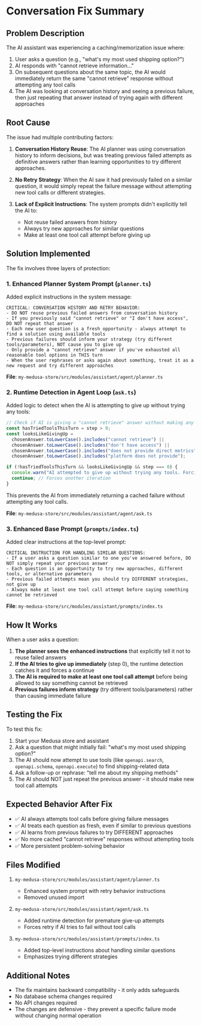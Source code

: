 # Conversation Fix Summary

## Problem Description

The AI assistant was experiencing a caching/memorization issue where:
1. User asks a question (e.g., "what's my most used shipping option?")
2. AI responds with "cannot retrieve information..." 
3. On subsequent questions about the same topic, the AI would immediately return the same "cannot retrieve" response without attempting any tool calls
4. The AI was looking at conversation history and seeing a previous failure, then just repeating that answer instead of trying again with different approaches

## Root Cause

The issue had multiple contributing factors:

1. **Conversation History Reuse**: The AI planner was using conversation history to inform decisions, but was treating previous failed attempts as definitive answers rather than learning opportunities to try different approaches.

2. **No Retry Strategy**: When the AI saw it had previously failed on a similar question, it would simply repeat the failure message without attempting new tool calls or different strategies.

3. **Lack of Explicit Instructions**: The system prompts didn't explicitly tell the AI to:
   - Not reuse failed answers from history
   - Always try new approaches for similar questions
   - Make at least one tool call attempt before giving up

## Solution Implemented

The fix involves three layers of protection:

### 1. Enhanced Planner System Prompt (`planner.ts`)

Added explicit instructions in the system message:

```
CRITICAL: CONVERSATION HISTORY AND RETRY BEHAVIOR:
- DO NOT reuse previous failed answers from conversation history
- If you previously said "cannot retrieve" or "I don't have access", DO NOT repeat that answer
- Each new user question is a fresh opportunity - always attempt to find a solution using available tools
- Previous failures should inform your strategy (try different tools/parameters), NOT cause you to give up
- Only provide a "cannot retrieve" answer if you've exhausted all reasonable tool options in THIS turn
- When the user rephrases or asks again about something, treat it as a new request and try different approaches
```

**File**: `my-medusa-store/src/modules/assistant/agent/planner.ts`

### 2. Runtime Detection in Agent Loop (`ask.ts`)

Added logic to detect when the AI is attempting to give up without trying any tools:

```typescript
// Check if AI is giving a "cannot retrieve" answer without making any tool calls in this turn
const hasTriedToolsThisTurn = step > 0;
const looksLikeGivingUp = 
  chosenAnswer.toLowerCase().includes("cannot retrieve") ||
  chosenAnswer.toLowerCase().includes("don't have access") ||
  chosenAnswer.toLowerCase().includes("does not provide direct metrics") ||
  chosenAnswer.toLowerCase().includes("platform does not provide");

if (!hasTriedToolsThisTurn && looksLikeGivingUp && step === 0) {
  console.warn("AI attempted to give up without trying any tools. Forcing a retry with openapi.search.");
  continue; // Forces another iteration
}
```

This prevents the AI from immediately returning a cached failure without attempting any tool calls.

**File**: `my-medusa-store/src/modules/assistant/agent/ask.ts`

### 3. Enhanced Base Prompt (`prompts/index.ts`)

Added clear instructions at the top-level prompt:

```
CRITICAL INSTRUCTION FOR HANDLING SIMILAR QUESTIONS:
- If a user asks a question similar to one you've answered before, DO NOT simply repeat your previous answer
- Each question is an opportunity to try new approaches, different tools, or alternative parameters
- Previous failed attempts mean you should try DIFFERENT strategies, not give up
- Always make at least one tool call attempt before saying something cannot be retrieved
```

**File**: `my-medusa-store/src/modules/assistant/prompts/index.ts`

## How It Works

When a user asks a question:

1. **The planner sees the enhanced instructions** that explicitly tell it not to reuse failed answers
2. **If the AI tries to give up immediately** (step 0), the runtime detection catches it and forces a continue
3. **The AI is required to make at least one tool call attempt** before being allowed to say something cannot be retrieved
4. **Previous failures inform strategy** (try different tools/parameters) rather than causing immediate failure

## Testing the Fix

To test this fix:

1. Start your Medusa store and assistant
2. Ask a question that might initially fail: "what's my most used shipping option?"
3. The AI should now attempt to use tools (like `openapi.search`, `openapi.schema`, `openapi.execute`) to find shipping-related data
4. Ask a follow-up or rephrase: "tell me about my shipping methods"
5. The AI should NOT just repeat the previous answer - it should make new tool call attempts

## Expected Behavior After Fix

- ✅ AI always attempts tool calls before giving failure messages
- ✅ AI treats each question as fresh, even if similar to previous questions
- ✅ AI learns from previous failures to try DIFFERENT approaches
- ✅ No more cached "cannot retrieve" responses without attempting tools
- ✅ More persistent problem-solving behavior

## Files Modified

1. `my-medusa-store/src/modules/assistant/agent/planner.ts`
   - Enhanced system prompt with retry behavior instructions
   - Removed unused import

2. `my-medusa-store/src/modules/assistant/agent/ask.ts`
   - Added runtime detection for premature give-up attempts
   - Forces retry if AI tries to fail without tool calls

3. `my-medusa-store/src/modules/assistant/prompts/index.ts`
   - Added top-level instructions about handling similar questions
   - Emphasizes trying different strategies

## Additional Notes

- The fix maintains backward compatibility - it only adds safeguards
- No database schema changes required
- No API changes required
- The changes are defensive - they prevent a specific failure mode without changing normal operation
